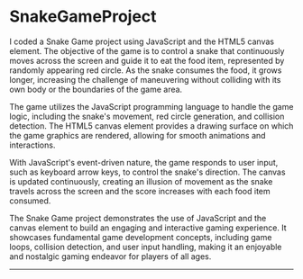 # SnakeGameProject
I coded a Snake Game project using JavaScript and the HTML5 canvas element. The objective of the game is to control a snake that continuously moves across the screen and guide it to eat the food item, represented by randomly appearing red circle. As the snake consumes the food, it grows longer, increasing the challenge of maneuvering without colliding with its own body or the boundaries of the game area.

The game utilizes the JavaScript programming language to handle the game logic, including the snake's movement, red circle generation, and collision detection. The HTML5 canvas element provides a drawing surface on which the game graphics are rendered, allowing for smooth animations and interactions.

With JavaScript's event-driven nature, the game responds to user input, such as keyboard arrow keys, to control the snake's direction. The canvas is updated continuously, creating an illusion of movement as the snake travels across the screen and the score increases with each food item consumed.

The Snake Game project demonstrates the use of JavaScript and the canvas element to build an engaging and interactive gaming experience. It showcases fundamental game development concepts, including game loops, collision detection, and user input handling, making it an enjoyable and nostalgic gaming endeavor for players of all ages.

---
